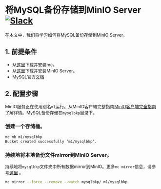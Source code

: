 # 将MySQL备份存储到MinIO Server [![Slack](https://slack.min.io/slack?type=svg)](https://slack.min.io)

在本文中，我们将学习如何将MySQL备份存储到MinIO Server。

 
## 1. 前提条件

* 从[这里](https://docs.min.io/docs/minio-client-quickstart-guide)下载并安装mc。
* 从[这里](https://docs.min.io/docs/minio-quickstart-guide)下载并安装MinIO Server。
* MySQL官方[文档](https://dev.mysql.com/doc/)

## 2. 配置步骤

MinIO服务正在使用别名``m1``运行。从MinIO客户端完整指南[MinIO客户端完全指南](https://docs.min.io/docs/minio-client-complete-guide)了解详情。MySQL备份存储在``mysqlbkp``目录下。

### 创建一个存储桶。

```sh
mc mb m1/mysqlbkp
Bucket created successfully ‘m1/mysqlbkp’.
```

### 持续地将本地备份文件mirror到MinIO Server。

持续地将``mysqlbkp``文件夹中所有数据mirror到MinIO。更多``mc mirror``信息，请参考[这里](https://docs.min.io/docs/minio-client-complete-guide#mirror) 。

```sh
mc mirror --force --remove --watch mysqlbkp/ m1/mysqlbkp
```


